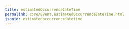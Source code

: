 ```yaml
---
title: estimatedOccurrenceDateTime
permalink: core/Event.estimatedOccurrenceDateTime.html
jsonid: estimatedoccurrencedatetime
---
```

